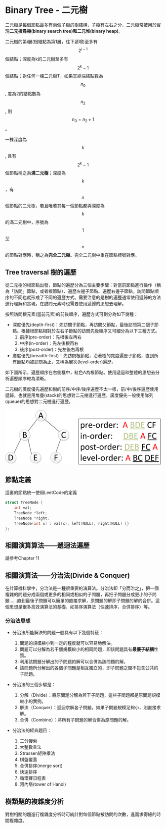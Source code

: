 # Binary Tree - 二元樹

二元樹是每個節點最多有兩個子樹的樹結構，子樹有左右之分，二元樹常被用於實現**二元搜尋樹(binary search tree)**和**二元堆(binary heap)**。

二元樹的第i層(根結點為第1層，往下遞增)至多有 $$2^{i-1}$$ 個結點；深度為k的二元樹至多有 $$2^k-1$$ 個結點；對任何一棵二元樹T，如果其終端結點數為 $$n_0$$, 度為2的結點數為 $$n_2$$, 則 $$n_0=n_2+1$$。

一棵深度為 $$k$$, 且有 $$2^k-1$$ 個節點稱之為**滿二元樹**；深度為 $$k $$，有 $$n$$ 個節點的二元樹，若且唯若其每一個節點都與深度為 $$k$$ 的滿二元樹中，序號為 $$1$$ 至 $$n$$ 的節點對應時，稱之為**完全二元樹**。完全二元樹中重在節點標號對應。

## Tree traversal 樹的遍歷

從二元樹的根節點出發，節點的遍歷分為三個主要步驟：對當前節點進行操作（稱為「訪問」節點，或者根節點）、遍歷左邊子節點、遍歷右邊子節點。訪問節點順序的不同也就形成了不同的遍歷方式。需要注意的是樹的遍歷通常使用遞歸的方法進行理解和實現，在訪問元素時也需要使用遞歸的思想去理解。

按照訪問根元素(當前元素)的前後順序，遍歷方式可劃分為如下幾種：

- 深度優先(depth-first)：先訪問子節點，再訪問父節點，最後訪問第二個子節點。根據根節點相對於左右子節點的訪問先後順序又可細分為以下三種方式。
    1. 前序(pre-order)：先根後左再右
    2. 中序(in-order)：先左後根再右
    3. 後序(post-order)：先左後右再根
- 廣度優先(breadth-first)：先訪問根節點，沿著樹的寬度遍歷子節點，直到所有節點均被訪問為止，又稱為層次(level-order)遍歷。

如下圖所示，遍歷順序在右側框中，紅色A為根節點。使用遞迴和整體的思想去分析遍歷順序較為清晰。

二元樹的廣度優先遍歷和樹的前序/中序/後序遍歷不太一樣，前/中/後序遍歷使用遞歸，也就是用堆疊(stack)的思想對二元樹進行遍歷，廣度優先一般使用隊列(queue)的思想對二元樹進行遍歷。

![Binary Tree Traversal](../images/binary_tree_traversal.png)

## 節點定義
這裏的節點統一使用LeetCode的定義
```c++
struct TreeNode {
    int val;
    TreeNode *left;
    TreeNode *right;
    TreeNode(int x) : val(x), left(NULL), right(NULL) {}
};
```

## 相關演算算法——遞迴法遍歷
請參考Chapter 11
## 相關演算法——分治法(Divide & Conquer)

在計算機科學中，分治法是一種很重要的演算法。分治法即「分而治之」，把一個複雜的問題分成兩個或更多的相同或相似的子問題，再把子問題分成更小的子問題……直到最後子問題可以簡單的直接求解，原問題的解即子問題的解的合併。這個思想是很多高效演算法的基礎，如排序演算法（快速排序，合併排序）等。

### 分治法思想

- 分治法所能解決的問題一般具有以下幾個特征：
	1. 問題的規模縮小到一定的程度就可以容易地解決。
	2. 問題可以分解為若干個規模較小的相同問題，即該問題具有**最優子結構**性質。
	3. 利用該問題分解出的子問題的解可以合併為該問題的解。
	4. 該問題所分解出的各個子問題是相互獨立的，即子問題之間不包含公共的子問題。

- 分治法的三個步驟是：
	1. 分解（Divide）：將原問題分解為若干子問題，這些子問題都是原問題規模較小的實例。
	2. 解決（Conquer）：遞迴求解各子問題。如果子問題規模足夠小，則直接求解。
	3. 合併（Combine）：將所有子問題的解合併為原問題的解。

- 分治法的經典題目：
	1. 二分搜索
	2. 大整數乘法
	3. Strassen矩陣乘法
	4. 棋盤覆蓋
	5. 合併排序(merge sort)
	6. 快速排序
	7. 循環賽日程表
	8. 河內塔(tower of Hanoi)

## 樹類題的複雜度分析

對樹相關的題進行複雜度分析時可統計對每個節點被訪問的次數，進而求得總的時間複雜度。
